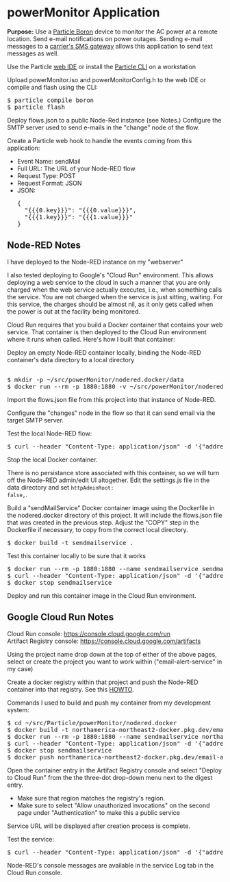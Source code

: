 powerMonitor Application
==

**Purpose:** Use a [Particle Boron](https://store.particle.io/products/boron-lte) device to monitor the AC power at a remote location.  Send e-mail notifications on power outages.  Sending e-mail messages to a [carrier's SMS gateway](https://smsemailgateway.com) allows this application to send text messages as well.

Use the Particle [web IDE](https://build.particle.io/build) or install the [Particle CLI](https://docs.particle.io/tutorials/developer-tools/cli/) on a workstation

Upload powerMonitor.iso and powerMonitorConfig.h to the web IDE or compile and flash using the CLI:
<pre>$ particle compile boron
$ particle flash <device-name></pre>

Deploy flows.json to a public Node-Red instance (see Notes.)   Configure the SMTP server used to send e-mails in the "change" node of the flow.

Create a Particle web hook to handle the events coming from this application:

* Event Name: sendMail
* Full URL: The URL of your Node-RED flow
* Request Type: POST
* Request Format:  JSON
* JSON:
<ul><pre>{
  "{{{0.key}}}": "{{{0.value}}}",
  "{{{1.key}}}": "{{{1.value}}}"
}</pre></ul>

Node-RED Notes
--
I have deployed to the Node-RED instance on my "webserver"

I also tested deploying to Google's "Cloud Run" environment.  This allows deploying a web service to the cloud in such a manner that you are only charged when the web service actually executes, i.e., when something calls the service.  You are not charged when the service is just sitting, waiting.  For this service, the charges should be almost nil, as it only gets called when the power is out at the facility being monitored.

Cloud Run requires that you build a Docker container that contains your web service.  That container is then deployed to the Cloud Run environment where it runs when called.  Here's how I built that container:

Deploy an empty Node-RED container locally, binding the Node-RED container's data directory to a local directory  
<pre>  
$ mkdir -p ~/src/powerMonitor/nodered.docker/data
$ docker run --rm -p 1880:1880 -v ~/src/powerMonitor/nodered.docker/data:/data --name node-red nodered/node-red:latest
</pre>

Import the flows.json file from this project into that instance of Node-RED.

Configure the "changes" node in the flow so that it can send email via the target SMTP server.

Test the local Node-RED flow:
<pre>
$ curl --header "Content-Type: application/json" -d '{"address":"<i>email@address.here</i>","message":"testing the flow"}' http://localhost:1880/sendMail</pre>
</pre>

Stop the local Docker container.

There is no persistance store associated with this container, so we will turn off the Node-RED admin/edit UI altogether.  Edit the settings.js file in the data directory and set <code>httpAdminRoot: false,</code>.

Build a "sendMailService" Docker container image using the Dockerfile in the nodered.docker directory of this project.  It will include the flows.json file that was created in the previous step. Adjust the "COPY" step in the Dockerfile if necessary, to copy from the correct local directory.
<pre>
$ docker build -t sendmailservice .
</pre>

Test this container locally to be sure that it works
<pre>
$ docker run --rm -p 1880:1880 --name sendmailservice sendmailservice
$ curl --header "Content-Type: application/json" -d '{"address":"<i>email@address.here</i>","message":"testing the flow"}' http://localhost:1880/sendMail
$ docker stop sendmailservice
</pre>

Deploy and run this container image in the Cloud Run environment.

Google Cloud Run Notes
--

Cloud Run console: https://console.cloud.google.com/run
<br />Artifact Registry console: https://console.cloud.google.com/artifacts

Using the project name drop down at the top of either of the above pages, select or create the project you want to work within ("email-alert-service" in my case)

Create a docker registry within that project and push the Node-RED container into that registry.  See this [HOWTO](https://cloud.google.com/artifact-registry/docs/docker/quickstart?hl=en_US).

Commands I used to build and push my container from my development system:
<pre>
$ cd ~/src/Particle/powerMonitor/nodered.docker
$ docker build -t northamerica-northeast2-docker.pkg.dev/email-alert-service/docker-containers/sendmailservice:latest .
$ docker run --rm -p 1880:1880 --name sendmailservice northamerica-northeast2-docker.pkg.dev/email-alert-service/docker-containers/sendmailservice:latest
$ curl --header "Content-Type: application/json" -d '{"address":"<i>email@address.here</i>","message":"testing the flow"}' http://localhost:1880/sendMail
$ docker stop sendmailservice
$ docker push northamerica-northeast2-docker.pkg.dev/email-alert-service/docker-containers/sendmailservice:latest
</pre>

Open the container entry in the Artifact Registry console and select "Deploy to Cloud Run" from the the three-dot drop-down menu next to the digest entry.

* Make sure that region matches the registry's region.
* Make sure to select "Allow unauthorized invocations" on the second page under "Authentication" to make this a public service

Service URL will be displayed after creation process is complete.

Test the service:
<pre>
$ curl --header "Content-Type: application/json" -d '{"address":"<i>email@address.here</i>","message":"testing the flow"}' https://<service-url>/sendMail
</pre>
    
Node-RED's console messages are available in the service Log tab in the Cloud Run console.

    
